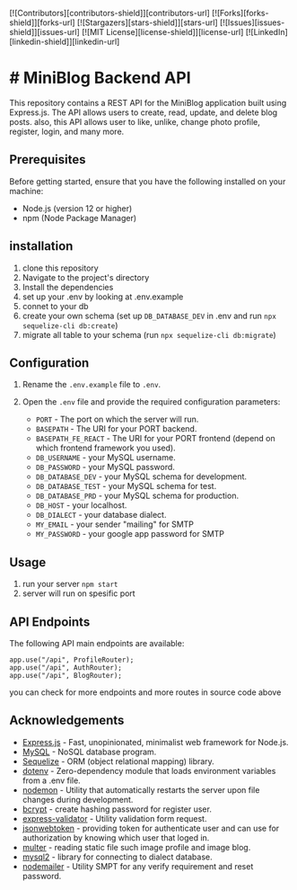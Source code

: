 [![Contributors][contributors-shield]][contributors-url]
[![Forks][forks-shield]][forks-url]
[![Stargazers][stars-shield]][stars-url]
[![Issues][issues-shield]][issues-url]
[![MIT License][license-shield]][license-url]
[![LinkedIn][linkedin-shield]][linkedin-url]


# # MiniBlog Backend API

This repository contains a REST API for the MiniBlog application built using Express.js. The API allows users to create, read, update, and delete blog posts. also, this API allows user to like, unlike, change photo profile, register, login, and many more. 

## Prerequisites

Before getting started, ensure that you have the following installed on your machine:

-   Node.js (version 12 or higher)
-   npm (Node Package Manager)
## installation
1. clone this repository
2. Navigate to the project's directory
3. Install the dependencies
4. set up your .env by looking at .env.example
5. connet to your db
6. create your own schema (set up `DB_DATABASE_DEV` in .env and run `npx sequelize-cli db:create`)
7. migrate all table to your schema (run `npx sequelize-cli db:migrate`)

## Configuration

1.  Rename the `.env.example` file to `.env`.
    
2.  Open the `.env` file and provide the required configuration parameters:
    
    -   `PORT` - The port on which the server will run.
    -   `BASEPATH` - The URI for your PORT backend.
    -  `BASEPATH_FE_REACT` - The URI for your PORT frontend (depend on which frontend framework you used).
    -  `DB_USERNAME` - your MySQL username.
    - `DB_PASSWORD` - your MySQL password.
    - `DB_DATABASE_DEV` - your MySQL schema for development.
    - `DB_DATABASE_TEST` - your MySQL schema for test.
    - `DB_DATABASE_PRD` - your MySQL schema for production.
    - `DB_HOST` - your localhost.
    - `DB_DIALECT` - your database dialect.
    - `MY_EMAIL` - your sender "mailing" for SMTP
    - `MY_PASSWORD` - your google app password for SMTP
 
 ## Usage
 1. run your server `npm start`
 2. server will run on spesific port
 ## API Endpoints

The following API main endpoints are available:

    app.use("/api", ProfileRouter);
    app.use("/api", AuthRouter);
    app.use("/api", BlogRouter);
you can check for more endpoints and more routes in source code above


## Acknowledgements

-   [Express.js](https://expressjs.com/) - Fast, unopinionated, minimalist web framework for Node.js.
-   [MySQL](https://www.mysql.com/) - NoSQL database program.
-   [Sequelize](https://sequelize.org/docs/v6/other-topics/migrations/) - ORM (object relational mapping) library.
-   [dotenv](https://www.npmjs.com/package/dotenv) - Zero-dependency module that loads environment variables from a .env file.
-   [nodemon](https://www.npmjs.com/package/nodemon) - Utility that automatically restarts the server upon file changes during development.
-   [bcrypt](https://www.npmjs.com/package/bcrypt) - create hashing password for register user.
-  [express-validator](https://www.express-validator.github.io) - Utility validation form request.
-  [jsonwebtoken](https://www.jwt.io) - providing token for authenticate user and can use for authorization by knowing which user that loged in.
-    [multer](https://www.npmjs.com/package/multer) - reading static file such image profile and image blog.
-   [mysql2](https://www.npmjs.com/package/mysql2) - library for connecting to dialect database.
-    [nodemailer](https://www.npmjs.com/package/nodemailer) - Utility SMPT for any verify requirement and reset password.
